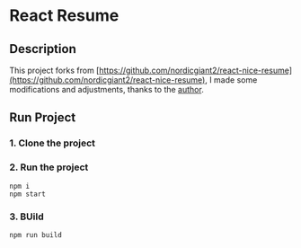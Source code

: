 # React Resume  




## Description
This project forks from [https://github.com/nordicgiant2/react-nice-resume](https://github.com/nordicgiant2/react-nice-resume), I made some modifications and adjustments, thanks to the [author](https://github.com/nordicgiant2).



## Run Project
### 1. Clone the project

### 2. Run the project
```shell
npm i
npm start
```

### 3. BUild
```shell
npm run build
```
